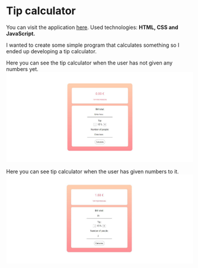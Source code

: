 # Tip calculator
You can visit the application [here](https://jennilehtonen.github.io/Tip-calculator/).
Used technologies: **HTML, CSS and JavaScript.**

I wanted to create some simple program that calculates something so I ended up developing a tip calculator.

Here you can see the tip calculator when the user has not given any numbers yet.
![Tip calculator](tipCalculator1.JPG "How the calculator looks like when the user has not given any numbers yet")

Here you can see tip calculator when the user has given numbers to it.
![Tip calculator](tipcalculator2.JPG "How the calculator looks like when the user has given numbers to it")
